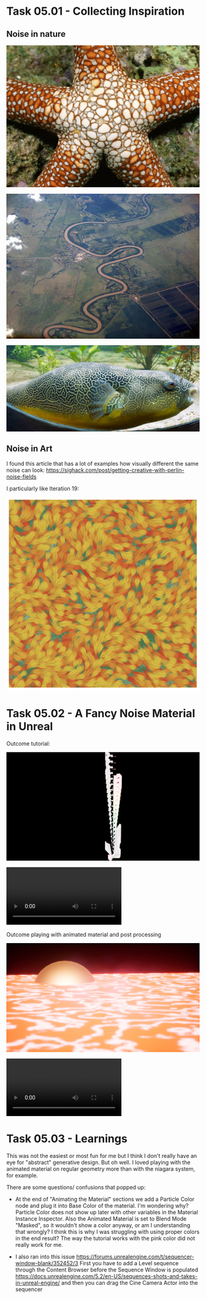 # Task 05.01 - Collecting Inspiration

## Noise in nature

[![seastar](img/seastar.jpg)](https://izismile.com/2009/12/18/beautiful_patterns_in_nature_from_national_geographic_part_3_64_pics.html)

[![meandering river pattern](img/Rio-cauto-cuba.JPG)](https://en.wikipedia.org/wiki/Patterns_in_nature#/media/File:Rio-cauto-cuba.JPG)

[![puffer fish](img/Giant_Puffer_fish_skin_pattern.JPG)](https://upload.wikimedia.org/wikipedia/commons/e/e3/Giant_Puffer_fish_skin_pattern.JPG)

## Noise in Art

I found this article that has a lot of examples how visually different the same noise can look: https://sighack.com/post/getting-creative-with-perlin-noise-fields

I particularly like Iteration 19:

![iteration 19](img/iteration19.png)

# Task 05.02 - A Fancy Noise Material in Unreal

Outcome tutorial:

![render niagra thingy](img/render1.jpeg)

<video src="vid/render1.webm">![render niagra thingy](img/render1.jpeg)</video>

Outcome playing with animated material and post processing

![render lava](img/render2.jpeg)

<video src="vid/render2.webm">![render lava](img/render2.jpeg)</video>


# Task 05.03 - Learnings

This was not the easiest or most fun for me but I think I don't really have an eye for "abstract" generative design. But oh well. I loved playing with the animated material on regular geometry more than with the niagara system, for example.

There are some questions/ confusions that popped up:

- At the end of "Animating the Material" sections we add a Particle Color node and plug it into Base Color of the material. I'm wondering why? Particle Color does not show up later with other variables in the Material Instance Inspector. Also the Animated Material is set to Blend Mode "Masked", so it wouldn't show a color anyway, or am I understanding that wrongly? I think this is why I was struggling with using proper colors in the end result? The way the tutorial works with the pink color did not really work for me.

- I also ran into this issue https://forums.unrealengine.com/t/sequencer-window-blank/352452/3 First you have to add a Level sequence through the Content Browser before the Sequence Window is populated https://docs.unrealengine.com/5.2/en-US/sequences-shots-and-takes-in-unreal-engine/ and then you can drag the Cine Camera Actor into the sequencer
